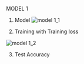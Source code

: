 MODEL 1
1. Model
![model 1_1](https://user-images.githubusercontent.com/66164561/83487221-99061480-a4e5-11ea-97f8-297197ee6831.PNG)

2. Training with Training loss

![model 1_2](https://user-images.githubusercontent.com/66164561/83487310-c5219580-a4e5-11ea-83ae-039147ea7500.PNG)

3. Test Accuracy
